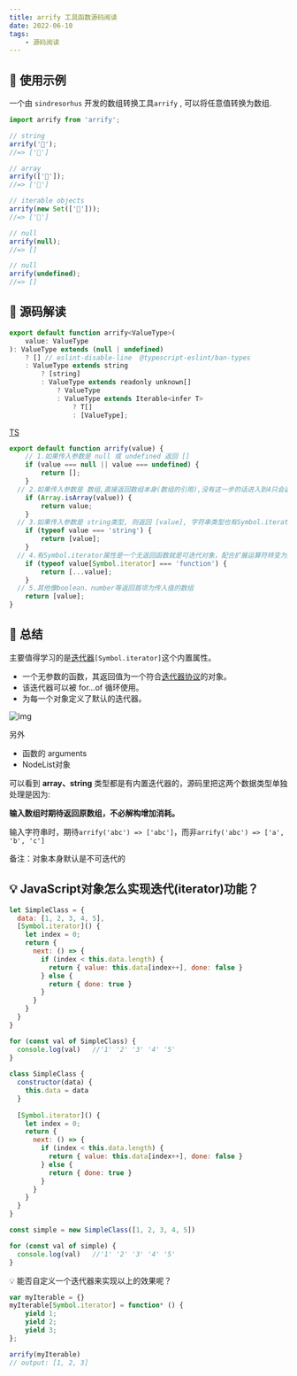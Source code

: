 ```yaml
---
title: arrify 工具函数源码阅读
date: 2022-06-10
tags: 
	- 源码阅读
---
```



## 🔖  使用示例 

一个由 `sindresorhus` 开发的数组转换工具`arrify` , 可以将任意值转换为数组.

```javascript
import arrify from 'arrify';

// string
arrify('🦄');
//=> ['🦄']

// array
arrify(['🦄']);
//=> ['🦄']

// iterable objects
arrify(new Set(['🦄']));
//=> ['🦄']

// null
arrify(null);
//=> []

// null
arrify(undefined);
//=> []
```

## 📖 源码解读

```javascript
export default function arrify<ValueType>(
	value: ValueType
): ValueType extends (null | undefined)
	? [] // eslint-disable-line  @typescript-eslint/ban-types
	: ValueType extends string
		? [string]
		: ValueType extends readonly unknown[]
			? ValueType
			: ValueType extends Iterable<infer T>
				? T[]
				: [ValueType];
```

[TS](https://zhuanlan.zhihu.com/p/149767010)

```javascript
export default function arrify(value) {
	// 1.如果传入参数是 null 或 undefined 返回 []
	if (value === null || value === undefined) {
		return [];
	}
  // 2.如果传入参数是 数组,直接返回数组本身(数组的引用),没有这一步的话进入到4只会返回值相等的数组
	if (Array.isArray(value)) {
		return value;
	}
  // 3.如果传入参数是 string类型, 则返回 [value], 字符串类型也有Symbol.iterator属性，所以需要单独判断，也是第4步的特例
	if (typeof value === 'string') {
		return [value];
	}
  // 4.有Symbol.iterator属性是一个无返回函数就是可迭代对象，配合扩展运算符转变为数组
	if (typeof value[Symbol.iterator] === 'function') {
		return [...value];
	}
  // 5.其他像boolean、number等返回首项为传入值的数组
	return [value];
}
```

## 🍻 总结

主要值得学习的是[迭代器](https://blog.csdn.net/m0_46525076/article/details/118632890)`[Symbol.iterator]`这个内置属性。

- 一个无参数的函数，其返回值为一个符合[迭代器协议](https://developer.mozilla.org/zh-CN/docs/Web/JavaScript/Reference/Iteration_protocols#迭代器协议)的对象。
- 该迭代器可以被 for...of 循环使用。
-  为每一个对象定义了默认的迭代器。

![img](https://cdn.nlark.com/yuque/0/2022/png/235388/1654702306355-198ba940-e5d7-4559-80a5-58e0383e9fbb.png)

另外

- 函数的 arguments
- NodeList对象

可以看到 **array、string** 类型都是有内置迭代器的，源码里把这两个数据类型单独处理是因为:

**输入数组时期待返回原数组，不必解构增加消耗。**

输入字符串时，期待`arrify('abc') => ['abc']`，而非`arrify('abc') => ['a', 'b', 'c']`

备注：对象本身默认是不可迭代的

## 💡 JavaScript对象怎么实现迭代(iterator)功能？

```javascript
let SimpleClass = {
  data: [1, 2, 3, 4, 5],
  [Symbol.iterator]() {
    let index = 0;
    return {
      next: () => {
        if (index < this.data.length) {
          return { value: this.data[index++], done: false }
        } else {
          return { done: true }
        }
      }
    }
  }
}

for (const val of SimpleClass) {
  console.log(val)   //'1' '2' '3' '4' '5'
}
      
class SimpleClass {
  constructor(data) {
    this.data = data
  }
  
  [Symbol.iterator]() {
    let index = 0;
    return {
      next: () => {
        if (index < this.data.length) {
          return { value: this.data[index++], done: false }
        } else {
          return { done: true }
        }
      }
    }
  }
}

const simple = new SimpleClass([1, 2, 3, 4, 5])

for (const val of simple) {
  console.log(val)   //'1' '2' '3' '4' '5'
}
```

💡 能否自定义一个迭代器来实现以上的效果呢？

```javascript
var myIterable = {}
myIterable[Symbol.iterator] = function* () {
    yield 1;
    yield 2;
    yield 3;
};

arrify(myIterable)
// output: [1, 2, 3]
```